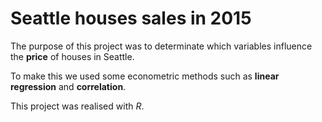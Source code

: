 # Seattle houses sales in 2015

The purpose of this project was to determinate which variables influence the **price** of houses in Seattle.  

To make this we used some econometric methods such as **linear regression** and **correlation**. 

This project was realised with *R*. 
